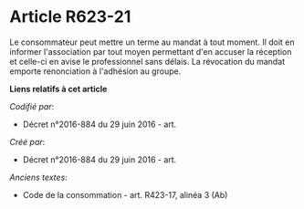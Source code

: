 # Article R623-21

Le consommateur peut mettre un terme au mandat à tout moment. Il doit en informer l'association par tout moyen permettant
d'en accuser la réception et celle-ci en avise le professionnel sans délais. La révocation du mandat emporte renonciation à
l'adhésion au groupe.

**Liens relatifs à cet article**

_Codifié par_:

  - Décret n°2016-884 du 29 juin 2016 - art.

_Créé par_:

  - Décret n°2016-884 du 29 juin 2016 - art.

_Anciens textes_:

  - Code de la consommation - art. R423-17, alinéa 3 (Ab)
